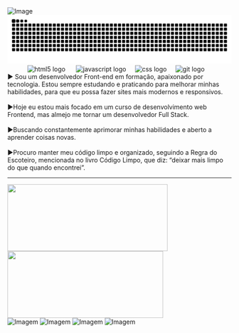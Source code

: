 <img width="1584" height="396" alt="Image" src="https://github.com/user-attachments/assets/93ad7ef3-9919-4e11-9dde-a92004894345" />
<img src="https://raw.githubusercontent.com/Guilhermebsdourado/Guilhermebsdourado/output/snake.svg" alt="Snake animation"  />

<div align="center">
  <img src="https://media1.giphy.com/media/v1.Y2lkPTc5MGI3NjExcHk4ZW9sN2wzOGtiZXJsZmpoaGgxdXZrOHlsNWVtcGE2N3o3bnNzMyZlcD12MV9pbnRlcm5hbF9naWZfYnlfaWQmY3Q9cw/XAxylRMCdpbEWUAvr8/giphy.gif" height="50" alt="html5 logo"  />
  <img width="16" />
  <img src="https://cdn.jsdelivr.net/gh/devicons/devicon/icons/javascript/javascript-original.svg" height="50" alt="javascript logo"  />
  <img width="12" />
  <img src="https://cdn.jsdelivr.net/gh/devicons/devicon/icons/css3/css3-original.svg" height="50" alt="css logo"  />
  <img width="12" />
  <img src="https://cdn.jsdelivr.net/gh/devicons/devicon/icons/git/git-original.svg" height="50" alt="git logo"  />
  <img width="12" />
</div>

<div min-width="400" hieght="500" font-size="60">
     ► Sou um desenvolvedor Front-end em formação, apaixonado por tecnologia. 
   Estou sempre estudando e praticando para melhorar minhas habilidades, para que eu possa fazer sites mais modernos e responsivos. <br> <br>
     ►Hoje eu estou mais focado em um curso de desenvolvimento web Frontend, mas almejo me tornar um desenvolvedor Full Stack. <br> <br>
     ►Buscando constantemente aprimorar minhas habilidades e aberto a aprender coisas novas.<br> <br>
     ►Procuro manter meu código limpo e organizado, seguindo a Regra do Escoteiro, mencionada no livro Código Limpo, que diz: “deixar mais limpo do que quando encontrei”.  
</div>
<hr font="1'>
  <a href="https://github.com/Guilhermebsdourado" >
  <img height="150em" align="left" width="360" src="https://github-readme-stats.vercel.app/api/top-langs/?username=Guilhermebsdourado&layout=compact&langs_count=6&theme=tokyonight"/>
  <img height="150em" align="center" width="350" src="https://github-readme-stats.vercel.app/api?username=Guilhermebsdourado&show_icons=true&theme=tokyonight&include_all_commits=true&count_private=true"/>
</a>
<div>
  <img src="https://github.com/user-attachments/assets/a6357c6c-8828-4e2b-a550-344f2375b909" width="178" alt="Imagem">
  <img src="https://lynnandtonic.com/assets/images/gifs/flex-direction-column.gif" width="130" alt="Imagem">
  <img src="https://lynnandtonic.com/assets/images/gifs/z-index.gif" width="128" hieght=80 alt="Imagem">
  <img src="https://lynnandtonic.com/assets/images/gifs/grid-to-flex.gif" width="228"  alt="Imagem">
</div>
